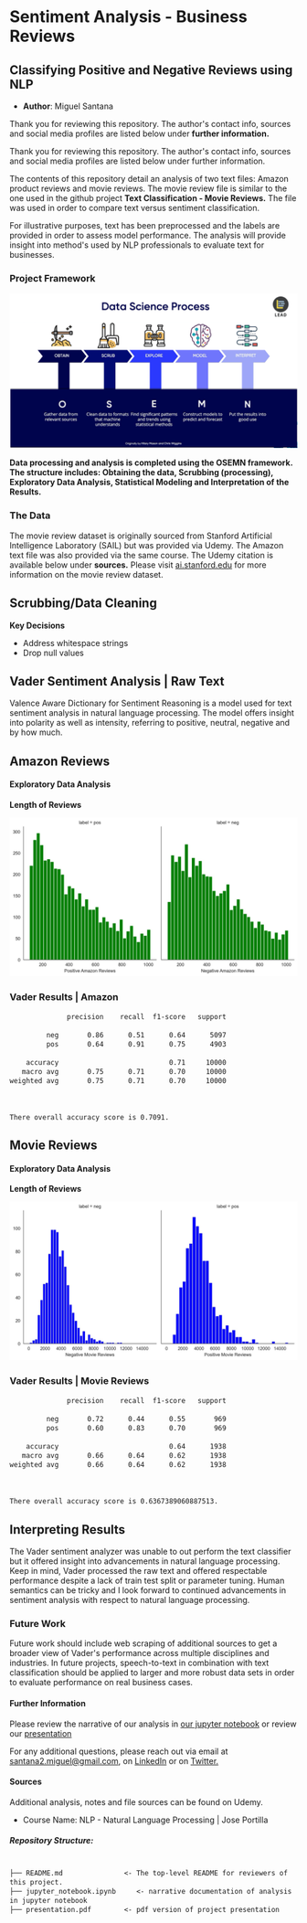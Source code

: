 # Sentiment Analysis - Business Reviews
## Classifying Positive and Negative Reviews using NLP

* **Author**: Miguel Santana

Thank you for reviewing this repository. The author's contact info, sources and social media profiles are listed below under **further information.**

Thank you for reviewing this repository. The author's contact info, sources and social media profiles are listed below under further information.

The contents of this repository detail an analysis of two text files: Amazon product reviews and movie reviews. The movie review file is similar to the one used in the github project **Text Classification - Movie Reviews.** The file was used in order to compare text versus sentiment classification.

For illustrative purposes, text has been preprocessed and the labels are provided in order to assess model performance. The analysis will provide insight into method's used by NLP professionals to evaluate text for businesses.

### Project Framework

![!](/images/OSEMN.png)

**Data processing and analysis is completed using the OSEMN framework. The structure includes: Obtaining the data, Scrubbing (processing), Exploratory Data Analysis, Statistical Modeling and Interpretation of the Results.**

### The Data

The movie review dataset is originally sourced from Stanford Artificial Intelligence Laboratory (SAIL) but was provided via Udemy. The Amazon text file was also provided via the same course. The Udemy citation is available below under **sources.** Please visit [ai.stanford.edu](http://ai.stanford.edu/~amaas/data/sentiment/) for more information on the movie review dataset. 

## Scrubbing/Data Cleaning 

**Key Decisions**

* Address whitespace strings
* Drop null values

## Vader Sentiment Analysis | Raw Text

Valence Aware Dictionary for Sentiment Reasoning is a model used for text sentiment analysis in natural language processing. The model offers insight into polarity as well as intensity, referring to positive, neutral, negative and by how much.

## Amazon Reviews

#### Exploratory Data Analysis 
**Length of Reviews**

![!](/images/amazonlength.jpg)

### Vader Results | Amazon


                  precision    recall  f1-score   support
    
             neg       0.86      0.51      0.64      5097
             pos       0.64      0.91      0.75      4903
    
        accuracy                           0.71     10000
       macro avg       0.75      0.71      0.70     10000
    weighted avg       0.75      0.71      0.70     10000
    
    
    
    There overall accuracy score is 0.7091.


## Movie Reviews

#### Exploratory Data Analysis 
**Length of Reviews**

![!](/images/movielength.jpg)

### Vader Results | Movie Reviews


                  precision    recall  f1-score   support
    
             neg       0.72      0.44      0.55       969
             pos       0.60      0.83      0.70       969
    
        accuracy                           0.64      1938
       macro avg       0.66      0.64      0.62      1938
    weighted avg       0.66      0.64      0.62      1938
    
    
    
    There overall accuracy score is 0.6367389060887513.


## Interpreting Results 

The Vader sentiment analyzer was unable to out perform the text classifier but it offered insight into advancements in natural language processing. Keep in mind, Vader processed the raw text and offered respectable performance despite a lack of train test split or parameter tuning. Human semantics can be tricky and I look forward to continued advancements in sentiment analysis with respect to natural language processing. 

### Future Work

Future work should include web scraping of additional sources to get a broader view of Vader's performance across multiple disciplines and industries. In future projects, speech-to-text in combination with text classification should be applied to larger and more robust data sets in order to evaluate performance on real business cases.  

#### Further Information

Please review the narrative of our analysis in [our jupyter notebook](./jupyter_notebook.ipynb) or review our [presentation](/powerpoint/powerpoint.pdf)

For any additional questions, please reach out via email at santana2.miguel@gmail.com, on [LinkedIn](https://www.linkedin.com/in/miguel-angel-santana-ii-mba-51467276/) or on [Twitter.](https://twitter.com/msantana_ds)

#### Sources

Additional analysis, notes and file sources can be found on Udemy. 

* Course Name: NLP - Natural Language Processing | Jose Portilla

##### Repository Structure:

```

├── README.md               <- The top-level README for reviewers of this project.
├── jupyter_notebook.ipynb     <- narrative documentation of analysis in jupyter notebook
├── presentation.pdf        <- pdf version of project presentation

```

